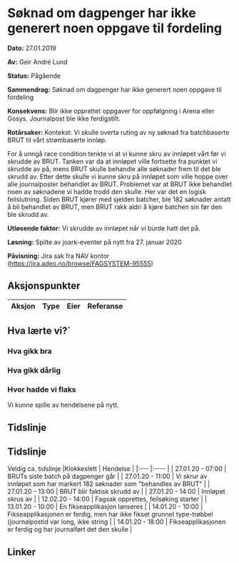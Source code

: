 # Søknad om dagpenger har ikke generert noen oppgave til fordeling 

**Dato:** 27.01.2019

**Av:** Geir André Lund

**Status:** Pågående

**Sammendrag:** Søknad om dagpenger har ikke generert noen oppgave til fordeling 

**Konsekvens:** Blir ikke opprettet oppgaver for oppfølgning i Arena eller Gosys. Journalpost ble ikke ferdigstilt. 

**Rotårsaker:** 
Kontekst: Vi skulle overta ruting av ny søknad fra batchbaserte BRUT til vårt strømbaserte innløp.

For å unngå race condition tenkte vi at vi kunne skru av innløpet vårt før vi skrudde av BRUT. Tanken var da at innløpet ville fortsette fra punktet vi skrudde av på, mens BRUT skulle behandle alle søknader frem til det ble skrudd av. Etter dette skulle vi kunne skru på innløpet som ville hoppe over alle journalposter behandlet av BRUT. Problemet var at BRUT ikke behandlet noen av søknadene vi hadde trodd den skulle. Her var det en logisk feilslutning. Siden BRUT kjører med sjelden batcher, ble 182 søknader antatt å bli behandlet av BRUT, men BRUT rakk aldri å kjøre batchen sin før den ble skrudd av.


**Utløsende faktor:**  Vi skrudde av innløpet når vi burde hatt det på.

**Løsning:**  Spilte av joark-eventer på nytt fra 27. januar 2020 

**Påvisning:** Jira sak fra NAV kontor (https://jira.adeo.no/browse/FAGSYSTEM-95555)


## Aksjonspunkter

| Aksjon | Type | Eier | Referanse |
| ------ | ---- | ---- | --- |

## Hva lærte vi?´

### Hva gikk bra

### Hva gikk dårlig

### Hvor hadde vi flaks

Vi kunne spille av hendelsene på nytt.

## Tidslinje
## Tidslinje
Veldig ca. tidslinje
|Klokkeslett | Hendelse |
|:--- |:---- |
| 27.01.20 - 07:00 | BRUTs siste batch på dagpenger går | 
| 27.01.20 - 11:00 | Vi skrur av innløpet som har markert 182 søknader som "behandles av BRUT" |
| 27.01.20 - 13:00 | BRUT blir faktisk skrudd av  |
| 27.01.20 - 14:00 | Innløpet skrus av |
| 12.02.20 - 14:00 | Fagsak opprettes, feilsøking starter |
| 13.01.20 - 10:00 | En fikseapplikasjon lanseres |
| 14.01.20 - 10:00 | Fikseapplikasjonen er ferdig, men har ikke fikset grunnet type-trøbbel (journalpostid var long, ikke string  |
| 14.01.20 - 18:00 | Fikseapplikasjonen er ferdig og har journalført det den skulle |

## Linker
